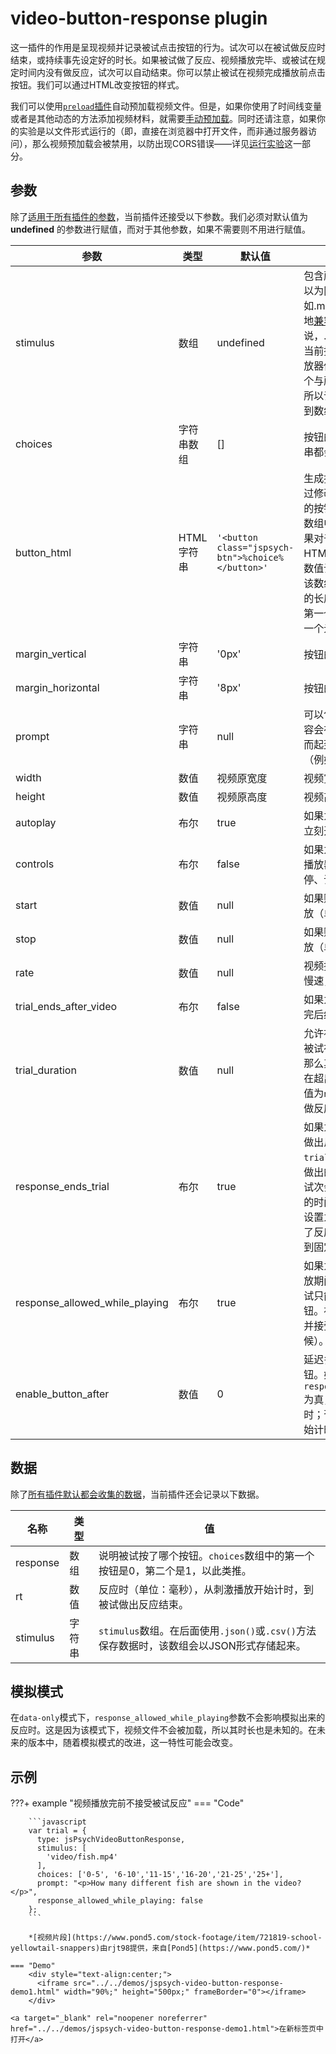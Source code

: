 # video-button-response plugin

这一插件的作用是呈现视频并记录被试点击按钮的行为。试次可以在被试做反应时结束，或持续事先设定好的时长。如果被试做了反应、视频播放完毕、或被试在规定时间内没有做反应，试次可以自动结束。你可以禁止被试在视频完成播放前点击按钮。我们可以通过HTML改变按钮的样式。

我们可以使用[`preload`插件](./preload.md)自动预加载视频文件。但是，如果你使用了时间线变量或者是其他动态的方法添加视频材料，就需要[手动预加载](../overview/media-preloading.md#_3)。同时还请注意，如果你的实验是以文件形式运行的（即，直接在浏览器中打开文件，而非通过服务器访问），那么视频预加载会被禁用，以防出现CORS错误——详见[运行实验](../overview/running-experiments.md)这一部分。

## 参数

除了[适用于所有插件的参数](../overview/plugins.md#parameters-available-in-all-plugins#_3)，当前插件还接受以下参数。我们必须对默认值为 **undefined** 的参数进行赋值，而对于其他参数，如果不需要则不用进行赋值。

| 参数                   | 类型       | 默认值                                            | 描述                                                         |
| ---------------------- | ---------- | ------------------------------------------------- | ------------------------------------------------------------ |
| stimulus               | 数组 | undefined                                         | 包含所呈现视频路径的数组。你可以为同一个视频添加多个格式（例如.mp4 / .ogg / .webm），以更好地[兼容不同浏览器](https://developer.mozilla.org/en-US/docs/Web/HTML/Supported_media_formats)。通常来说，.mp4可以兼容多种浏览请。当前插件不兼容.mov文件。视频播放器你会优先选择当前数组中第一个与所使用的浏览器兼容的视频，所以请将你希望优先使用的视频放到数组开头。 |
| choices                | 字符串数组 | []                                                | 按钮的标签。数组中的每一个字符串都会对应一个按钮。           |
| button_html            | HTML字符串 | `'<button class="jspsych-btn">%choice%</button>'` | 生成按钮的HTML模板。你可以通过修改这一参数来自定义不同种类的按钮。`%choice%`会根据`choices`数组中相应的元素值进行修改。如果对于不同按钮需要使用不同的HTML进行呈现，应该把当前的参数值设置为一个数组，这种情况下该数组的长度必须和`chocies`数组的长度一致。`button_html`数组的第一个元素对应`choices`数组中第一个元素，以此类推。 |
| margin_vertical        | 字符串     | '0px'                                             | 按钮的垂直方向外边距。                                       |
| margin_horizontal      | 字符串     | '8px'                                             | 按钮的水平方向外边距。                                       |
| prompt                 | 字符串     | null                                              | 可以包含HTML元素。该参数的内容会在`stimulus`下面进行呈现，从而起到提示被试该做什么的作用（例如：该按哪个/些键）。 |
| width | 数值 | 视频原宽度 | 视频宽度的像素值。 |
|height | 数值 | 视频原高度 | 视频高度的像素值。 |
|autoplay | 布尔 | true | 如果为true，视频会在加载完成后立刻开始播放。 |
|controls | 布尔 | false | 如果为true，则被试可以看到视频播放器的控制面板，从而可以暂停、调整进度。 |
|start | 数值 | null | 如果赋值，则视频会从该点开始播放（单位：秒）。 |
|stop| 数值 | null | 如果赋值，则视频会到该点停止播放（单位：秒）。 |
|rate | 数值 | null | 视频播放速率。1是原速度，<1是慢速，>1是加速。 |
|trial_ends_after_video | 布尔 | false | 如果为true，则试次会在视频播放完后结束。 |
|trial_duration | 数值 | null | 允许被试做反应的时间限制。如果被试在设定的时间内没有做反应，那么其反应会被记为`null`，试次会在超出时间后结束。如果当前参数值为`null`，则试次会一直等待被试做反应。 |
|response_ends_trial | 布尔 | true | 如果为true，则当前试次会在被试做出反应时结束（假定被试是在`trial_duration`指定的时间范围内做出的反应）如果为false，则当前试次会持续到`trial_duration`指定的时间才结束。你可以把当前参数设置为`false`以让被试即便提前做了反应，看当前刺激的时间也要达到固定的时长。 |
|response_allowed_while_playing | 布尔 | true | 如果为true，则允许被试在视频播放期间做反应。如果为false，则被试只能在视频播放完后才能点击按钮。视频播放完后，才会启用按钮并接受被试反应（包括回放的时候）。 |
| enable_button_after            | 数值       | 0                                                 | 延迟多少毫秒后才允许被试点击按钮。如果`response_allowed_while_playing`为真，则试次一开始就会启动计时；否则，会在视频播放完毕后开始计时。|


## 数据

除了[所有插件默认都会收集的数据](../overview/plugins.md#_4)，当前插件还会记录以下数据。

| 名称     | 类型   | 值                                                           |
| -------- | ------ | ------------------------------------------------------------ |
| response | 数组   | 说明被试按了哪个按钮。`choices`数组中的第一个按钮是0，第二个是1，以此类推。 |
| rt       | 数值   | 反应时（单位：毫秒），从刺激播放开始计时，到被试做出反应结束。 |
| stimulus | 字符串 | `stimulus`数组。在后面使用`.json()`或`.csv()`方法保存数据时，该数组会以JSON形式存储起来。 |

## 模拟模式

在`data-only`模式下，`response_allowed_while_playing`参数不会影响模拟出来的反应时。这是因为该模式下，视频文件不会被加载，所以其时长也是未知的。在未来的版本中，随着模拟模式的改进，这一特性可能会改变。

## 示例

???+ example "视频播放完前不接受被试反应"
    === "Code"

        ```javascript
        var trial = {
          type: jsPsychVideoButtonResponse,
          stimulus: [
            'video/fish.mp4'
          ],
          choices: ['0-5', '6-10','11-15','16-20','21-25','25+'],
          prompt: "<p>How many different fish are shown in the video?</p>",
          response_allowed_while_playing: false
        };
        ```

        *[视频片段](https://www.pond5.com/stock-footage/item/721819-school-yellowtail-snappers)由rjt98提供，来自[Pond5](https://www.pond5.com/)*
    
    === "Demo"
        <div style="text-align:center;">
          <iframe src="../../demos/jspsych-video-button-response-demo1.html" width="90%;" height="500px;" frameBorder="0"></iframe>
        </div>

    <a target="_blank" rel="noopener noreferrer" href="../../demos/jspsych-video-button-response-demo1.html">在新标签页中打开</a>
